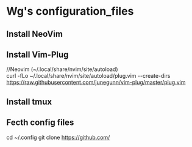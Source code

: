 # Wg's configuration_files

## Install NeoVim


## Install Vim-Plug 
//Neovim (~/.local/share/nvim/site/autoload) \
curl -fLo ~/.local/share/nvim/site/autoload/plug.vim --create-dirs \
  https://raw.githubusercontent.com/junegunn/vim-plug/master/plug.vim


## Install tmux


## Fecth config files
cd ~/.config
git clone https://github.com/

